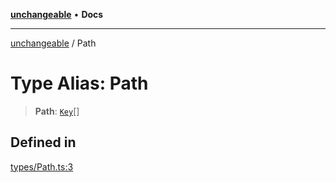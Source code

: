 [**unchangeable**](../README.md) • **Docs**

***

[unchangeable](../README.md) / Path

# Type Alias: Path

> **Path**: [`Key`](Key.md)[]

## Defined in

[types/Path.ts:3](https://github.com/nevoland/unchangeable/blob/2c5734c710b944a89a399bf77ff0c911e2c1b47f/lib/types/Path.ts#L3)

